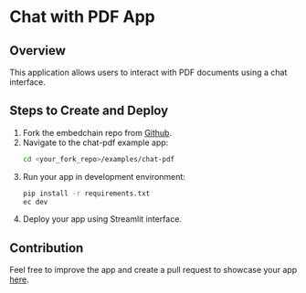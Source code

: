 # Chat with PDF App

## Overview
This application allows users to interact with PDF documents using a chat interface.

## Steps to Create and Deploy
1. Fork the embedchain repo from [Github](https://github.com/embedchain/embedchain).
2. Navigate to the chat-pdf example app:
   ```bash
   cd <your_fork_repo>/examples/chat-pdf
   ```
3. Run your app in development environment:
   ```bash
   pip install -r requirements.txt
   ec dev
   ```
4. Deploy your app using Streamlit interface.

## Contribution
Feel free to improve the app and create a pull request to showcase your app [here](https://docs.embedchain.ai/examples/showcase).
